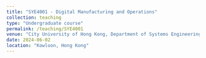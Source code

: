 ```yaml
---
title: "SYE4001 - Digital Manufacturing and Operations"
collection: teaching
type: "Undergraduate course"
permalink: /teaching/SYE4001
venue: "City University of Hong Kong, Department of Systems Engineering"
date: 2024-06-02
location: "Kowloon, Hong Kong"
---
```

